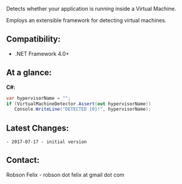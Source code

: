 Detects whether your application is running inside a Virtual Machine.

Employs an extensible framework for detecting virtual machines.

Compatibility:
---
  - .NET Framework 4.0+

At a glance:
---
**C#:**
```csharp
var hypervisorName = "";
if (VirtualMachineDetector.Assert(out hypervisorName))
   Console.WriteLine("DETECTED {0}!", hypervisorName);
```

Latest Changes:
---
	- 2017-07-17 - initial version


Contact:
---

Robson Felix
	- robson dot felix at gmail dot com